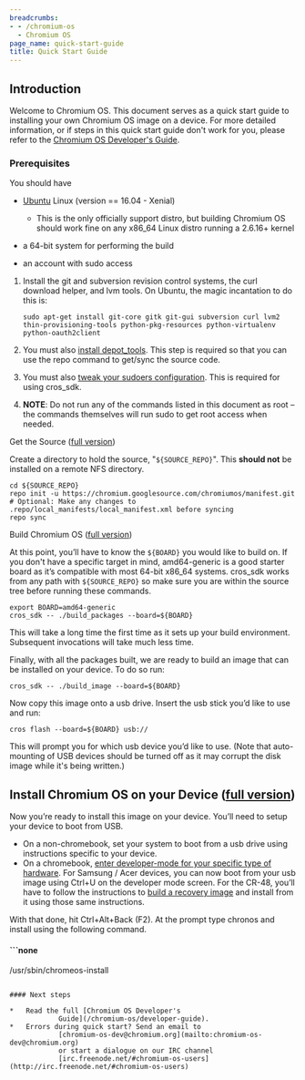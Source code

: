 ```yaml
---
breadcrumbs:
- - /chromium-os
  - Chromium OS
page_name: quick-start-guide
title: Quick Start Guide
---
```


## Introduction

Welcome to Chromium OS. This document serves as a quick start guide to
installing your own Chromium OS image on a device. For more detailed
information, or if steps in this quick start guide don't work for you, please
refer to the [Chromium OS Developer's
Guide](https://chromium.googlesource.com/chromiumos/docs/+/HEAD/developer_guide.md).

### Prerequisites

You should have

*   [Ubuntu](http://www.ubuntu.com/) Linux (version == 16.04 - Xenial)
    *   This is the only officially support distro, but building
                Chromium OS should work fine on any x86_64 Linux distro running
                a 2.6.16+ kernel

*   a 64-bit system for performing the build

*   an account with sudo access

1.  Install the git and subversion revision control systems, the curl
            download helper, and lvm tools. On Ubuntu, the magic incantation to
            do this is:

    ```none
    sudo apt-get install git-core gitk git-gui subversion curl lvm2 thin-provisioning-tools python-pkg-resources python-virtualenv python-oauth2client
    ```

2.  You must also [install
            depot_tools](/developers/how-tos/install-depot-tools). This step is
            required so that you can use the repo command to get/sync the source
            code.
3.  You must also [tweak your sudoers configuration](http://www.chromium.org/chromium-os/tips-and-tricks-for-chromium-os-developers#TOC-Making-sudo-a-little-more-permissive). This is required for using cros_sdk.
4.  **NOTE**: Do not run any of the commands listed in this document as
            root – the commands themselves will run sudo to get root access when
            needed.

Get the Source ([full version](/chromium-os/developer-guide#TOC-Get-the-Source))

Create a directory to hold the source, "`${SOURCE_REPO}`". This **should not**
be installed on a remote NFS directory.

```none
cd ${SOURCE_REPO}
repo init -u https://chromium.googlesource.com/chromiumos/manifest.git
# Optional: Make any changes to .repo/local_manifests/local_manifest.xml before syncing
repo sync
```

Build Chromium OS ([full
version](http://www.chromium.org/chromium-os/developer-guide#TOC-Building-Chromium-OS))

At this point, you’ll have to know the `${BOARD}` you would like to build on. If
you don't have a specific target in mind, amd64-generic is a good starter board
as it’s compatible with most 64-bit x86_64 systems. cros_sdk works from any path
with `${SOURCE_REPO}` so make sure you are within the source tree before running
these commands.

```none
export BOARD=amd64-generic
cros_sdk -- ./build_packages --board=${BOARD}
```

This will take a long time the first time as it sets up your build environment.
Subsequent invocations will take much less time.

Finally, with all the packages built, we are ready to build an image that can be
installed on your device. To do so run:

```none
cros_sdk -- ./build_image --board=${BOARD}
```

Now copy this image onto a usb drive. Insert the usb stick you’d like to use and
run:

```none
cros flash --board=${BOARD} usb://
```

This will prompt you for which usb device you’d like to use. (Note that
auto-mounting of USB devices should be turned off as it may corrupt the disk
image while it's being written.)

## Install Chromium OS on your Device ([full version](http://www.chromium.org/chromium-os/developer-guide#TOC-Installing-Chromium-OS-on-your-Device))

Now you’re ready to install this image on your device. You’ll need to setup your
device to boot from USB.

*   On a non-chromebook, set your system to boot from a usb drive using
            instructions specific to your device.
*   On a chromebook, [enter developer-mode for your specific type of
            hardware](/chromium-os/developer-information-for-chrome-os-devices).
            For Samsung / Acer devices, you can now boot from your usb image
            using Ctrl+U on the developer mode screen. For the CR-48, you’ll
            have to follow the instructions to [build a recovery
            image](/chromium-os/developer-information-for-chrome-os-devices/cr-48-chrome-notebook-developer-information)
            and install from it using those same instructions.

With that done, hit Ctrl+Alt+Back (F2). At the prompt type chronos and install
using the following command.

#### ```none
/usr/sbin/chromeos-install
```

#### Next steps

*   Read the full [Chromium OS Developer's
            Guide](/chromium-os/developer-guide).
*   Errors during quick start? Send an email to
            [chromium-os-dev@chromium.org](mailto:chromium-os-dev@chromium.org)
            or start a dialogue on our IRC channel
            [irc.freenode.net/#chromium-os-users](http://irc.freenode.net/#chromium-os-users)